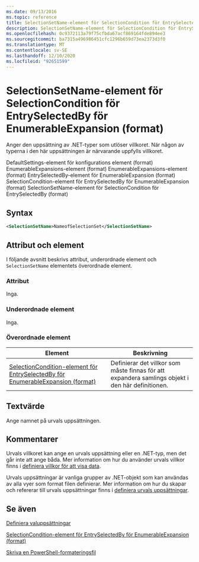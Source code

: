 ```yaml
---
ms.date: 09/13/2016
ms.topic: reference
title: SelectionSetName-element för SelectionCondition för EntrySelectedBy för EnumerableExpansion (format)
description: SelectionSetName-element för SelectionCondition för EntrySelectedBy för EnumerableExpansion (format)
ms.openlocfilehash: 0c9372113a79f75cfbda67acf869164fde894ee3
ms.sourcegitcommit: ba7315a496986451cfc1296b659d73ea2373d3f0
ms.translationtype: MT
ms.contentlocale: sv-SE
ms.lasthandoff: 12/10/2020
ms.locfileid: "92651599"
---
```

# <a name="selectionsetname-element-for-selectioncondition-for-entryselectedby-for-enumerableexpansion-format"></a>SelectionSetName-element för SelectionCondition för EntrySelectedBy för EnumerableExpansion (format)

Anger den uppsättning av .NET-typer som utlöser villkoret. När någon av typerna i den här uppsättningen är närvarande uppfylls villkoret.

DefaultSettings-element för konfigurations element (format) EnumerableExpansions-element (format) EnumerableExpansions-element (format) EntrySelectedBy-element för EnumerableExpansion (format) SelectionCondition-element för EntrySelectedBy för EnumerableExpansion (format) SelectionSetName-element för SelectionCondition för EntrySelectedBy (format)

## <a name="syntax"></a>Syntax

```xml
<SelectionSetName>NameofSelectionSet</SelectionSetName>
```

## <a name="attributes-and-elements"></a>Attribut och element

I följande avsnitt beskrivs attribut, underordnade element och `SelectionSetName` elementets överordnade element.

### <a name="attributes"></a>Attribut

Inga.

### <a name="child-elements"></a>Underordnade element

Inga.

### <a name="parent-elements"></a>Överordnade element

|Element|Beskrivning|
|-------------|-----------------|
|[SelectionCondition-element för EntrySelectedBy för EnumerableExpansion (format)](./selectioncondition-element-for-entryselectedby-for-enumerableexpansion-format.md)|Definierar det villkor som måste finnas för att expandera samlings objekt i den här definitionen.|

## <a name="text-value"></a>Textvärde

Ange namnet på urvals uppsättningen.

## <a name="remarks"></a>Kommentarer

Urvals villkoret kan ange en urvals uppsättning eller en .NET-typ, men det går inte att ange båda. Mer information om hur du använder urvals villkor finns i [definiera villkor för att visa data](./defining-conditions-for-displaying-data.md).

Urvals uppsättningar är vanliga grupper av .NET-objekt som kan användas av alla vyer som format filen definierar. Mer information om hur du skapar och refererar till urvals uppsättningar finns i [definiera urvals uppsättningar](./defining-selection-sets.md).

## <a name="see-also"></a>Se även

[Definiera valuppsättningar](./defining-selection-sets.md)

[SelectionCondition-element för EntrySelectedBy för EnumerableExpansion (format)](./selectioncondition-element-for-entryselectedby-for-enumerableexpansion-format.md)

[Skriva en PowerShell-formateringsfil](./writing-a-powershell-formatting-file.md)
